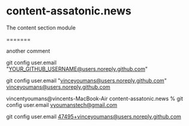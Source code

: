 # content-assatonic.news

The content section module

=======

another comment


git config user.email "YOUR_GITHUB_USERNAME@users.noreply.github.com"

git config user.email "vinceyoumans@users.noreply.github.com"
vinceyoumans@users.noreply.github.com

vincentyoumans@vincents-MacBook-Air content-assatonic.news % git config user.email
vyoumanstech@gmail.com

git config user.email 47495+vinceyoumans@users.noreply.github.com


